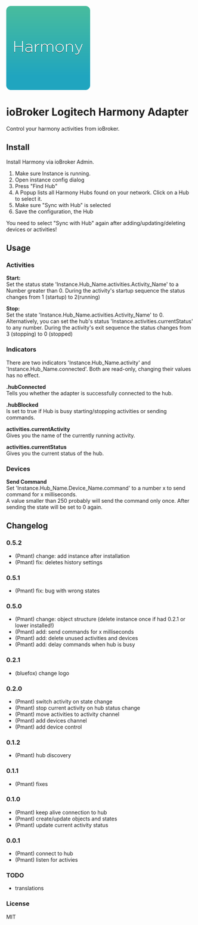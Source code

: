 ![Logo](admin/harmony.png)
# ioBroker Logitech Harmony Adapter

Control your harmony activities from ioBroker.

## Install
Install Harmony via ioBroker Admin.

1. Make sure Instance is running.
2. Open instance config dialog
3. Press "Find Hub"
4. A Popup lists all Harmony Hubs found on your network. Click on a Hub to select it.
5. Make sure "Sync with Hub" is selected 
5. Save the configuration, the Hub

You need to select "Sync with Hub" again after adding/updating/deleting devices or activities!

## Usage

### Activities
**Start:**  
Set the status state 'Instance.Hub_Name.activities.Activity_Name' to a Number greater than 0.
During the activity's startup sequence the status changes from 1 (startup) to 2(running)

**Stop:**  
Set the state 'Instance.Hub_Name.activities.Activity_Name' to 0.
Alternatively, you can set the hub's status 'Instance.activities.currentStatus' to any number.
During the activity's exit sequence the status changes from 3 (stopping) to 0 (stopped)

### Indicators
There are two indicators 'Instance.Hub_Name.activity' and 'Instance.Hub_Name.connected'. Both are read-only, changing their values has no effect.

**.hubConnected**  
Tells you whether the adapter is successfully connected to the hub.
 
**.hubBlocked**  
Is set to true if Hub is busy starting/stopping activities or sending commands.
 
**activities.currentActivity**  
Gives you the name of the currently running activity.

**activities.currentStatus**  
Gives you the current status of the hub.

### Devices
**Send Command**  
Set 'Instance.Hub_Name.Device_Name.command' to a number x to send command for x milliseconds.  
A value smaller than 250 probably will send the command only once.
After sending the state will be set to 0 again.

## Changelog

### 0.5.2
* (Pmant) change: add instance after installation
* (Pmant) fix: deletes history settings

### 0.5.1
* (Pmant) fix: bug with wrong states

### 0.5.0
* (Pmant) change: object structure (delete instance once if had 0.2.1 or lower installed!)
* (Pmant) add: send commands for x milliseconds
* (Pmant) add: delete unused activities and devices
* (Pmant) add: delay commands when hub is busy

### 0.2.1
* (bluefox) change logo

### 0.2.0
* (Pmant) switch activity on state change
* (Pmant) stop current activity on hub status change
* (Pmant) move activities to activity channel
* (Pmant) add devices channel
* (Pmant) add device control

### 0.1.2
* (Pmant) hub discovery

### 0.1.1
* (Pmant) fixes

### 0.1.0
* (Pmant) keep alive connection to hub
* (Pmant) create/update objects and states
* (Pmant) update current activity status

### 0.0.1
* (Pmant) connect to hub
* (Pmant) listen for activies


### TODO
* translations

### License
MIT



